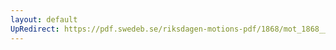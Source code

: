 ```yaml
---
layout: default
UpRedirect: https://pdf.swedeb.se/riksdagen-motions-pdf/1868/mot_1868__ak__00205/mot_1868__ak__00205_001.pdf
---
```

